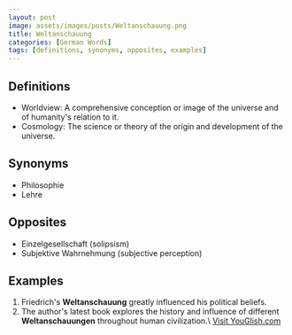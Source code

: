 ```yaml
---
layout: post
image: assets/images/posts/Weltanschauung.png
title: Weltanschauung
categories: [German Words]
tags: [definitions, synonyms, opposites, examples]
---
```


## Definitions
- Worldview: A comprehensive conception or image of the universe and of humanity's relation to it.
- Cosmology: The science or theory of the origin and development of the universe.

## Synonyms
- Philosophie
- Lehre

## Opposites
- Einzelgesellschaft (solipsism)
- Subjektive Wahrnehmung (subjective perception)

## Examples
1. Friedrich's **Weltanschauung** greatly influenced his political beliefs.
2. The author's latest book explores the history and influence of different **Weltanschauungen** throughout human civilization.\ <a id="yg-widget-0" class="youglish-widget" data-query="Weltanschauung" data-lang="german" data-components="8412" data-auto-start="0" data-bkg-color="theme_light" data-title="How%20to%20pronounce%20Weltanschauung%20in%20German"  rel="nofollow" href="https://youglish.com">Visit YouGlish.com</a><script async src="https://youglish.com/public/emb/widget.js" charset="utf-8"></script>